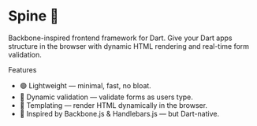 # Spine 🦴

Backbone-inspired frontend framework for Dart.
Give your Dart apps structure in the browser with dynamic HTML rendering and real-time form validation.

Features
-	🟢 Lightweight — minimal, fast, no bloat.
-	📝 Dynamic validation — validate forms as users type.
-	🧩 Templating — render HTML dynamically in the browser.
-	🦴 Inspired by Backbone.js & Handlebars.js — but Dart-native.